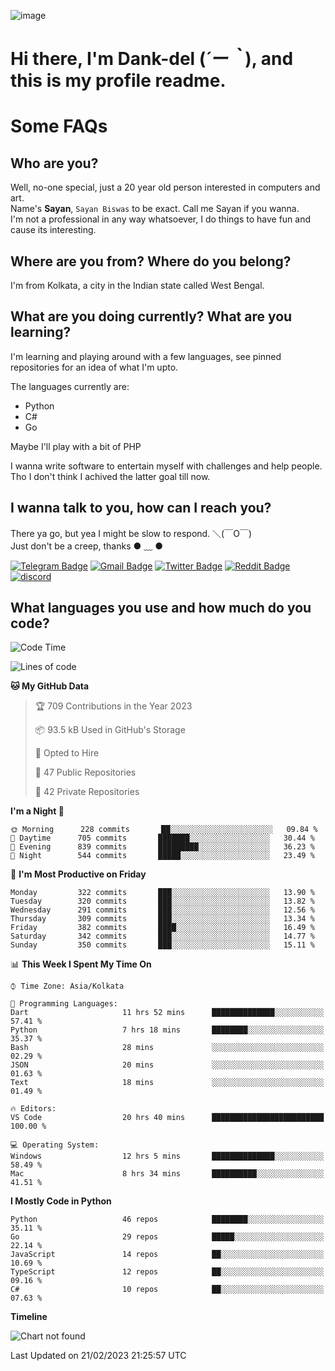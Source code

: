 ![image](https://user-images.githubusercontent.com/63096193/125182844-29f20800-e22f-11eb-8dc9-b0f2d29647bb.png)

# **Hi there, I'm Dank-del (*´ー｀*), and this is my profile readme.**
<!--  [![Profile views](https://gpvc.arturio.dev/dank-del)](https://github.com/dank-del) -->
# Some FAQs

## **Who are you?**

Well, no-one special, just a 20 year old person interested in computers and art. \
Name's **Sayan**, `Sayan Biswas` to be exact. Call me Sayan if you wanna. \
I'm not a professional in any way whatsoever, I do things to have fun and cause its interesting.

## **Where are you from? Where do you belong?**

I'm from Kolkata, a city in the Indian state called West Bengal.

## **What are you doing currently? What are you learning?**

I'm learning and playing around with a few languages, see pinned repositories for an idea of what I'm upto.

The languages currently are:

- Python
- C#
- Go

Maybe I'll play with a bit of PHP

I wanna write software to entertain myself with challenges and help people. \
Tho I don't think I achived the latter goal till now.

<!--## **Eww, I see a weeb profile.**

Can't help it, it's the best way to hide my face on this account
> Why do people hate weebs .-.

## **Cool, what more interests you?**

My interests are quite, weird. They're scattered all over the place. \
I've been fascinated by music and have studied it since the age of 6, I've performed on stage and on air but yeah now I've been away from that. I specialize in key instruments. \
Another thing that interests me is Media Production, aka, working with audio, video and broadcasting media.

> I just like art in general. also feeds the reason of me being obsessed with Japanese drawings (⋟ ﹏ ⋞)-->

## **I wanna talk to you, how can I reach you?**

There ya go, but yea I might be slow to respond. ＼(￣O￣) \
Just don't be a creep, thanks ● ﹏ ●

[![Telegram Badge](https://img.shields.io/badge/-dank_as_fuck-1ca0f1?style=flat-square&logo=telegram&logoColor=white&link=https://t.me/dank_as_fuck)](https://t.me/dank_as_fuck)
[![Gmail Badge](https://img.shields.io/badge/-sayan@asia.com-c14438?style=flat-square&logo=Gmail&logoColor=white&link=mailto:sayan@asia.com)](mailto:sayan@asia.com)
[![Twitter Badge](https://img.shields.io/twitter/follow/TheDankDel?style=social)](https://twitter.com/TheDankDel)
[![Reddit Badge](https://img.shields.io/reddit/user-karma/combined/dank_as_fuck_?style=social)](https://www.reddit.com/user/dank_as_fuck_/)
[![discord](https://discord-md-badge.vercel.app/api/shield/506536929152466945?style=social)](https://discordapp.com/users/506536929152466945)

## **What languages you use and how much do you code?**

<!--START_SECTION:waka-->
![Code Time](http://img.shields.io/badge/Code%20Time-1%2C061%20hrs-blue)

![Lines of code](https://img.shields.io/badge/From%20Hello%20World%20I%27ve%20Written-2%20Million%20lines%20of%20code-blue)

**🐱 My GitHub Data** 

> 🏆 709 Contributions in the Year 2023
 > 
> 📦 93.5 kB Used in GitHub's Storage 
 > 
> 💼 Opted to Hire
 > 
> 📜 47 Public Repositories 
 > 
> 🔑 42 Private Repositories  
 > 
**I'm a Night 🦉** 

```text
🌞 Morning      228 commits       ██░░░░░░░░░░░░░░░░░░░░░░░   09.84 % 
🌆 Daytime      705 commits       ███████░░░░░░░░░░░░░░░░░░   30.44 % 
🌃 Evening      839 commits       █████████░░░░░░░░░░░░░░░░   36.23 % 
🌙 Night        544 commits       █████░░░░░░░░░░░░░░░░░░░░   23.49 % 

```
📅 **I'm Most Productive on Friday** 

```text
Monday         322 commits       ███░░░░░░░░░░░░░░░░░░░░░░   13.90 % 
Tuesday        320 commits       ███░░░░░░░░░░░░░░░░░░░░░░   13.82 % 
Wednesday      291 commits       ███░░░░░░░░░░░░░░░░░░░░░░   12.56 % 
Thursday       309 commits       ███░░░░░░░░░░░░░░░░░░░░░░   13.34 % 
Friday         382 commits       ████░░░░░░░░░░░░░░░░░░░░░   16.49 % 
Saturday       342 commits       ███░░░░░░░░░░░░░░░░░░░░░░   14.77 % 
Sunday         350 commits       ███░░░░░░░░░░░░░░░░░░░░░░   15.11 % 

```


📊 **This Week I Spent My Time On** 

```text
⌚︎ Time Zone: Asia/Kolkata

💬 Programming Languages: 
Dart                     11 hrs 52 mins      ██████████████░░░░░░░░░░░   57.41 % 
Python                   7 hrs 18 mins       ████████░░░░░░░░░░░░░░░░░   35.37 % 
Bash                     28 mins             ░░░░░░░░░░░░░░░░░░░░░░░░░   02.29 % 
JSON                     20 mins             ░░░░░░░░░░░░░░░░░░░░░░░░░   01.63 % 
Text                     18 mins             ░░░░░░░░░░░░░░░░░░░░░░░░░   01.49 % 

🔥 Editors: 
VS Code                  20 hrs 40 mins      █████████████████████████   100.00 % 

💻 Operating System: 
Windows                  12 hrs 5 mins       ██████████████░░░░░░░░░░░   58.49 % 
Mac                      8 hrs 34 mins       ██████████░░░░░░░░░░░░░░░   41.51 % 

```

**I Mostly Code in Python** 

```text
Python                   46 repos            ████████░░░░░░░░░░░░░░░░░   35.11 % 
Go                       29 repos            █████░░░░░░░░░░░░░░░░░░░░   22.14 % 
JavaScript               14 repos            ██░░░░░░░░░░░░░░░░░░░░░░░   10.69 % 
TypeScript               12 repos            ██░░░░░░░░░░░░░░░░░░░░░░░   09.16 % 
C#                       10 repos            ██░░░░░░░░░░░░░░░░░░░░░░░   07.63 % 

```


**Timeline**

![Chart not found](https://raw.githubusercontent.com/Dank-del/Dank-del/main/charts/bar_graph.png) 


 Last Updated on 21/02/2023 21:25:57 UTC
<!--END_SECTION:waka-->

<!--## **Can I stalk your spotify?**

Um sure.

![OwO Spotify](https://spotify-recently-played-readme.vercel.app/api?user=31fdrsslnr7nvq4ytqwtw7c4rxfm&count=5)-->

